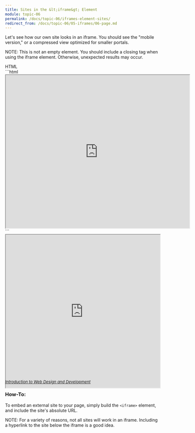 ```yaml
---
title: Sites in the &lt;iframe&gt; Element
module: topic-06
permalink: /docs/topic-06/iframes-element-sites/
redirect_from: /docs/topic-06/05-iframes/06-page.md
---
```


<div class="divider-heading"></div>

Let's see how our own site looks in an iframe. You should see the "mobile version," or a compressed view optimized for smaller portals.

<span class="label label-info">NOTE:</span> This is not an empty element. You should include a closing tag when using the iframe element. Otherwise, unexpected results may occur.

<div id="code-heading">HTML</div>
```html
<iframe src="https://media-ed-online.github.io/intro-web-dev/" width="600px" height="500px"></iframe>
```

<div class="codepen-embed">
  <iframe src="https://media-ed-online.github.io/intro-web-dev/" width="100%" height="500px"></iframe>
</div>
<p style="font-size: small; color: orange; margin-top: -30px">
  <a href="https://media-ed-online.github.io/intro-web-dev/" target="_blank">
    <cite>Introduction to Web Design and Development</cite>
  </a>
</p>


### How-To:

To embed an external site to your page, simply build the `<iframe>` element, and include the site's absolute URL.

<span class="label label-info">NOTE:</span> For a variety of reasons, not all sites will work in an iframe. Including a hyperlink to the site below the iframe is a good idea.

